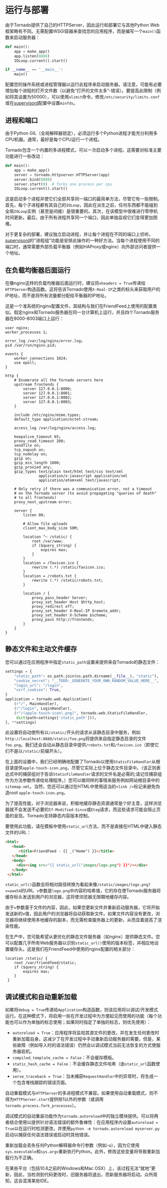 # 运行与部署

由于Tornado提供了自己的HTTPServer，因此运行和部署它与其他Python Web框架略有不同。无需配置WSGI容器来查找您的应用程序，而是编写一个`main()`函数来启动服务器：

```python
def main():
    app = make_app()
    app.listen(8888)
    IOLoop.current().start()

if __name__ == '__main__':
    main()
```

配置您的操作系统或进程管理器以运行此程序来启动服务器。请注意，可能有必要增加每个进程的打开文件数（以避免“打开的文件太多”-错误）。要提高此限制（例如将其设置为50000），可以使用`ulimit`命令，修改`/etc/security/limits.conf`或在[supervisord](http://www.supervisord.org/)配置中设置`minfds`。

## 进程和端口

由于Python GIL（全局解释器锁定），必须运行多个Python进程才能充分利用多CPU机器。通常，最好是每个CPU运行一个进程。

Tornado包含一个内置的多进程模式，可以一次启动多个进程。这需要对标准主要功能进行一些改动：

```python
def main():
    app = make_app()
    server = tornado.httpserver.HTTPServer(app)
    server.bind(8888)
    server.start(0)  # forks one process per cpu
    IOLoop.current().start()
```

这是启动多个进程并使它们全部共享同一端口的最简单方法，尽管它有一些限制。首先，每个子进程都有其自己的`IOLoop`，因此在派生之前，任何东西都不能碰到全局`IOLoop`实例（甚至是间接）是很重要的。其次，在该模型中很难进行零停机时间更新。最后，由于所有进程共享同一个端口，因此单独监视它们变得更加困难。

对于更复杂的部署，建议独立启动进程，并让每个进程在不同的端口上侦听。 [supervisord](http://www.supervisord.org/)的“进程组”功能是安排此操作的一种好方法。当每个进程使用不同的端口时，通常需要外部负载平衡器（例如HAProxy或nginx）向外部访问者提供一个地址。

## 在负载均衡器后面运行

在像nginx这样的负载均衡器后面运行时，建议将`xheaders = True`传递给`HTTPServer`构造函数。这将告诉Tornado使用`X-Real-IP`之类的标头来获取用户的IP地址，而不是将所有流量都分配给平衡器的IP地址。

这是一个准系统的nginx配置文件，其结构与我们在FriendFeed上使用的配置类似。假定nginx和Tornado服务器在同一台计算机上运行，并且四个Tornado服务器在8000-8003端口上运行：

```
user nginx;
worker_processes 1;

error_log /var/log/nginx/error.log;
pid /var/run/nginx.pid;

events {
    worker_connections 1024;
    use epoll;
}

http {
    # Enumerate all the Tornado servers here
    upstream frontends {
        server 127.0.0.1:8000;
        server 127.0.0.1:8001;
        server 127.0.0.1:8002;
        server 127.0.0.1:8003;
    }

    include /etc/nginx/mime.types;
    default_type application/octet-stream;

    access_log /var/log/nginx/access.log;

    keepalive_timeout 65;
    proxy_read_timeout 200;
    sendfile on;
    tcp_nopush on;
    tcp_nodelay on;
    gzip on;
    gzip_min_length 1000;
    gzip_proxied any;
    gzip_types text/plain text/html text/css text/xml
               application/x-javascript application/xml
               application/atom+xml text/javascript;

    # Only retry if there was a communication error, not a timeout
    # on the Tornado server (to avoid propagating "queries of death"
    # to all frontends)
    proxy_next_upstream error;

    server {
        listen 80;

        # Allow file uploads
        client_max_body_size 50M;

        location ^~ /static/ {
            root /var/www;
            if ($query_string) {
                expires max;
            }
        }
        location = /favicon.ico {
            rewrite (.*) /static/favicon.ico;
        }
        location = /robots.txt {
            rewrite (.*) /static/robots.txt;
        }

        location / {
            proxy_pass_header Server;
            proxy_set_header Host $http_host;
            proxy_redirect off;
            proxy_set_header X-Real-IP $remote_addr;
            proxy_set_header X-Scheme $scheme;
            proxy_pass http://frontends;
        }
    }
}
```

## 静态文件和主动文件缓存

您可以通过在应用程序中指定`static_path`设置来提供来自Tornado的静态文件：

```python
settings = {
    "static_path": os.path.join(os.path.dirname(__file__), "static"),
    "cookie_secret": "__TODO:_GENERATE_YOUR_OWN_RANDOM_VALUE_HERE__",
    "login_url": "/login",
    "xsrf_cookies": True,
}
application = tornado.web.Application([
    (r"/", MainHandler),
    (r"/login", LoginHandler),
    (r"/(apple-touch-icon\.png)", tornado.web.StaticFileHandler,
     dict(path=settings['static_path'])),
], **settings)
```

此设置将自动使所有以`/static/`开头的请求从该静态目录中服务，例如`http://localhost:8888/static/foo.png`将提供来自指定静态目录的文件`foo.png`。我们还会自动从静态目录中提供`/robots.txt`和`/favicon.ico`（即使它们不是以`/static/`前缀开头）。

在上面的设置中，我们已经明确地配置了Tornado以使用`StaticFileHandler`从根目录提供`apple-touch-icon.png`，尽管它实际上位于静态文件目录中。（该正则表达式中的捕获组对于告诉`StaticFileHandler`请求的文件名是必需的;请记住捕获组作为方法参数传递给处理程序。）您可以做同样的事情来服务例如网站根目录中的`sitemap.xml`。当然，您还可以通过在HTML中使用适当的`<link />`标记来避免伪造root `apple-touch-icon.png`。

为了提高性能，对于浏览器来说，积极地缓存静态资源通常是个好主意，这样浏览器就不会发送不必要的`If-Modified-Since`或`Etag`请求，而这些请求可能会阻止页面的呈现。Tornado支持静态内容版本控制。

要使用此功能，请在模板中使用`static_url`方法，而不是直接在HTML中键入静态文件的URL：

```html
<html>
   <head>
      <title>FriendFeed - {{ _("Home") }}</title>
   </head>
   <body>
     <div><img src="{{ static_url("images/logo.png") }}"/></div>
   </body>
 </html>
```

`static_url()`函数会将相对路径转换为看起来像`/static/images/logo.png?v=aae54`的URI。`v`参数是`logo.png`中内容的哈希值，它的存在使Tornado服务器将缓存标头发送到用户的浏览器，这将使浏览器无限期地缓存内容。

由于`v`参数基于文件的内容，因此，如果您更新文件并重新启动服务器，它将开始发送新的v值，因此用户的浏览器将自动获取新文件。如果文件内容没有更改，浏览器将继续使用本地缓存的副本，而无需检查服务器上的更新，从而显着提高了渲染性能。

在生产中，您可能希望从更优化的静态文件服务器（如nginx）提供静态文件。您可以配置几乎所有Web服务器以识别`static_url()`使用的版本标签，并相应地设置缓存头。这是我们在FriendFeed中使用的nginx配置的相关部分：

```
location /static/ {
    root /var/friendfeed/static;
    if ($query_string) {
        expires max;
    }
 }
```

## 调试模式和自动重新加载

如果将`debug = True`传递给`Application`构造函数，则该应用将以调试/开发模式运行。在这种模式下，将启用一些在开发过程中为方便起见而使用的功能（每个功能也可以作为单独的标志使用；如果同时指定了单独的标志，则优先使用）：

- `autoreload = True`：应用程序将监视其源文件的更改，并在发生任何更改时重新加载自身。这减少了在开发过程中手动重新启动服务器的需要。但是，某些故障（例如导入时的语法错误）仍然会以调试模式当前无法恢复的方式使服务器宕机。
- `compiled_template_cache = False`：不会缓存模板。
- `static_hash_cache = False`：不会缓存静态文件哈希（由`static_url`函数使用）。
- `serve_traceback = True`：当未捕获`RequestHandler`中的异常时，将生成一个包含堆栈跟踪的错误页面。

自动重载模式与`HTTPServer`的多进程模式不兼容。如果使用自动重载模式，则不得为`HTTPServer.start`提供除1以外的参数（或调用`tornado.process.fork_processes`）。

调试模式的自动重装功能作为`tornado.autoreload`中的独立模块提供。可以将两者结合使用以提供针对语法错误的额外鲁棒性：在应用程序内设置`autoreload = True`以在运行时检测更改，并使用`python -m tornado.autoreload myserver.py`启动以捕获任何语法错误或启动时其他错误。

重新加载会丢失任何Python解释器命令行参数（例如-u），因为它使用`sys.executable`和`sys.argv`重新执行Python。此外，修改这些变量将导致重新加载行为不正确。

在某些平台（包括10.6之前的Windows和Mac OSX）上，该过程无法“就地”更新，因此，当检测到代码更改时，旧服务器将退出，而新服务器将启动。众所周知，这会混淆某些IDE。


